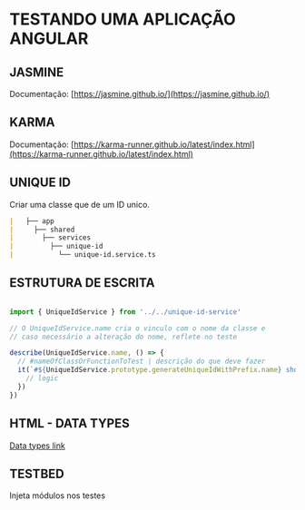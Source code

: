 # TESTANDO UMA APLICAÇÃO ANGULAR

## JASMINE

Documentação: [https://jasmine.github.io/](https://jasmine.github.io/)

## KARMA

Documentação: [https://karma-runner.github.io/latest/index.html](https://karma-runner.github.io/latest/index.html)

## UNIQUE ID

Criar uma classe que de um ID unico.

```markdown
|   ├── app
|     ├── shared
|       ├── services
|         ├── unique-id
|           └── unique-id.service.ts
```

## ESTRUTURA DE ESCRITA

```typescript

import { UniqueIdService } from '../../unique-id-service'

// O UniqueIdService.name cria o vinculo com o nome da classe e
// caso necessário a alteração do nome, reflete no teste

describe(UniqueIdService.name, () => {
  // #nameOfClassOrFunctionToTest | descrição do que deve fazer
  it(`#${UniqueIdService.prototype.generateUniqueIdWithPrefix.name} should generate id when called with prefix`, () => {
    // logic
  })
})
```

## HTML - DATA TYPES

[Data types link](https://www.w3.org/TR/html4/types.html)

## TESTBED

Injeta módulos nos testes
